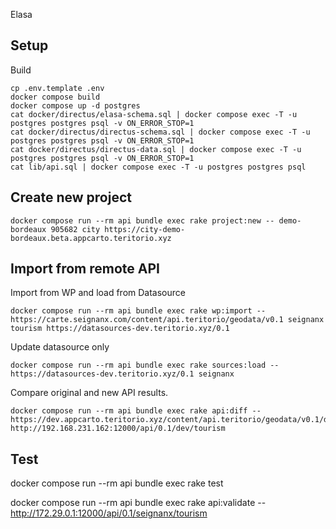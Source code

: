Elasa

## Setup

Build
```
cp .env.template .env
docker compose build
docker compose up -d postgres
cat docker/directus/elasa-schema.sql | docker compose exec -T -u postgres postgres psql -v ON_ERROR_STOP=1
cat docker/directus/directus-schema.sql | docker compose exec -T -u postgres postgres psql -v ON_ERROR_STOP=1
cat docker/directus/directus-data.sql | docker compose exec -T -u postgres postgres psql -v ON_ERROR_STOP=1
cat lib/api.sql | docker compose exec -T -u postgres postgres psql
```

## Create new project

```
docker compose run --rm api bundle exec rake project:new -- demo-bordeaux 905682 city https://city-demo-bordeaux.beta.appcarto.teritorio.xyz
```

## Import from remote API

Import from WP and load from Datasource
```
docker compose run --rm api bundle exec rake wp:import -- https://carte.seignanx.com/content/api.teritorio/geodata/v0.1 seignanx tourism https://datasources-dev.teritorio.xyz/0.1
```

Update datasource only
```
docker compose run --rm api bundle exec rake sources:load -- https://datasources-dev.teritorio.xyz/0.1 seignanx
```

Compare original and new API results.
```
docker compose run --rm api bundle exec rake api:diff -- https://dev.appcarto.teritorio.xyz/content/api.teritorio/geodata/v0.1/dev/tourism http://192.168.231.162:12000/api/0.1/dev/tourism
```

## Test

docker compose run --rm api bundle exec rake test

docker compose run --rm api bundle exec rake api:validate -- http://172.29.0.1:12000/api/0.1/seignanx/tourism
